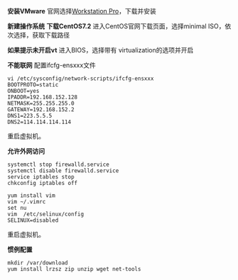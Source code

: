 **安装VMware**
官网选择[Workstation Pro](https://www.vmware.com/products/workstation-pro/workstation-pro-evaluation.html)，下载并安装

**新建操作系统**
**下载CentOS7.2**
进入CentOS官网下载页面，选择minimal ISO，依次选择，获取下载路径

**如果提示未开启vt**
进入BIOS，选择带有 virtualization的选项并开启

**不能联网**
配置ifcfg-ensxxx文件
```
vi /etc/sysconfig/network-scripts/ifcfg-ensxxx
BOOTPROTO=static
ONBOOT=yes
IPADDR=192.168.152.128
NETMASK=255.255.255.0
GATEWAY=192.168.152.2
DNS1=223.5.5.5
DNS2=114.114.114.114

```
重启虚拟机。

**允许外网访问**
```
systemctl stop firewalld.service
systemctl disable firewalld.service
service iptables stop
chkconfig iptables off

yum install vim
vim ~/.vimrc
set nu
vim  /etc/selinux/config
SELINUX=disabled
```
重启虚拟机。

**惯例配置**
```
mkdir /var/download
yum install lrzsz zip unzip wget net-tools
```